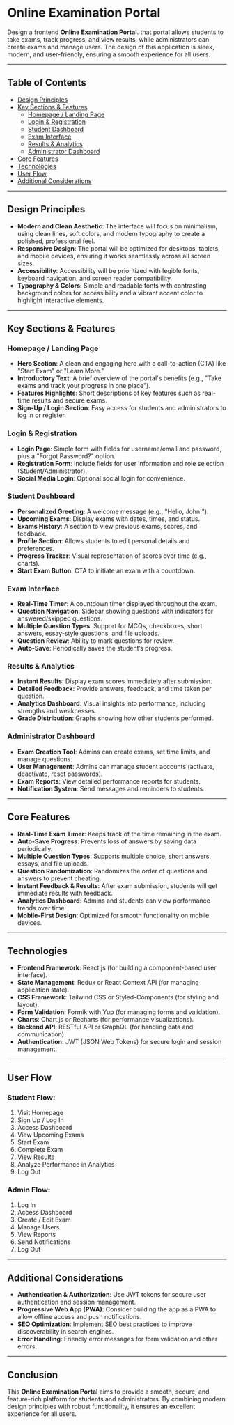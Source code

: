 # Online Examination Portal

Design a frontend **Online Examination Portal**. that portal allows students to take exams, track progress, and view results, while administrators can create exams and manage users. The design of this application is sleek, modern, and user-friendly, ensuring a smooth experience for all users.

---

## Table of Contents
- [Design Principles](#design-principles)
- [Key Sections & Features](#key-sections--features)
  - [Homepage / Landing Page](#homepage--landing-page)
  - [Login & Registration](#login--registration)
  - [Student Dashboard](#student-dashboard)
  - [Exam Interface](#exam-interface)
  - [Results & Analytics](#results--analytics)
  - [Administrator Dashboard](#administrator-dashboard)
- [Core Features](#core-features)
- [Technologies](#technologies)
- [User Flow](#user-flow)
- [Additional Considerations](#additional-considerations)

---

## Design Principles
- **Modern and Clean Aesthetic**: The interface will focus on minimalism, using clean lines, soft colors, and modern typography to create a polished, professional feel.
- **Responsive Design**: The portal will be optimized for desktops, tablets, and mobile devices, ensuring it works seamlessly across all screen sizes.
- **Accessibility**: Accessibility will be prioritized with legible fonts, keyboard navigation, and screen reader compatibility.
- **Typography & Colors**: Simple and readable fonts with contrasting background colors for accessibility and a vibrant accent color to highlight interactive elements.

---

## Key Sections & Features

### Homepage / Landing Page
- **Hero Section**: A clean and engaging hero with a call-to-action (CTA) like "Start Exam" or "Learn More."
- **Introductory Text**: A brief overview of the portal's benefits (e.g., "Take exams and track your progress in one place").
- **Features Highlights**: Short descriptions of key features such as real-time results and secure exams.
- **Sign-Up / Login Section**: Easy access for students and administrators to log in or register.

### Login & Registration
- **Login Page**: Simple form with fields for username/email and password, plus a "Forgot Password?" option.
- **Registration Form**: Include fields for user information and role selection (Student/Administrator).
- **Social Media Login**: Optional social login for convenience.

### Student Dashboard
- **Personalized Greeting**: A welcome message (e.g., "Hello, John!").
- **Upcoming Exams**: Display exams with dates, times, and status.
- **Exams History**: A section to view previous exams, scores, and feedback.
- **Profile Section**: Allows students to edit personal details and preferences.
- **Progress Tracker**: Visual representation of scores over time (e.g., charts).
- **Start Exam Button**: CTA to initiate an exam with a countdown.

### Exam Interface
- **Real-Time Timer**: A countdown timer displayed throughout the exam.
- **Question Navigation**: Sidebar showing questions with indicators for answered/skipped questions.
- **Multiple Question Types**: Support for MCQs, checkboxes, short answers, essay-style questions, and file uploads.
- **Question Review**: Ability to mark questions for review.
- **Auto-Save**: Periodically saves the student’s progress.

### Results & Analytics
- **Instant Results**: Display exam scores immediately after submission.
- **Detailed Feedback**: Provide answers, feedback, and time taken per question.
- **Analytics Dashboard**: Visual insights into performance, including strengths and weaknesses.
- **Grade Distribution**: Graphs showing how other students performed.

### Administrator Dashboard
- **Exam Creation Tool**: Admins can create exams, set time limits, and manage questions.
- **User Management**: Admins can manage student accounts (activate, deactivate, reset passwords).
- **Exam Reports**: View detailed performance reports for students.
- **Notification System**: Send messages and reminders to students.

---

## Core Features
- **Real-Time Exam Timer**: Keeps track of the time remaining in the exam.
- **Auto-Save Progress**: Prevents loss of answers by saving data periodically.
- **Multiple Question Types**: Supports multiple choice, short answers, essays, and file uploads.
- **Question Randomization**: Randomizes the order of questions and answers to prevent cheating.
- **Instant Feedback & Results**: After exam submission, students will get immediate results with feedback.
- **Analytics Dashboard**: Admins and students can view performance trends over time.
- **Mobile-First Design**: Optimized for smooth functionality on mobile devices.

---

## Technologies
- **Frontend Framework**: React.js (for building a component-based user interface).
- **State Management**: Redux or React Context API (for managing application state).
- **CSS Framework**: Tailwind CSS or Styled-Components (for styling and layout).
- **Form Validation**: Formik with Yup (for managing forms and validation).
- **Charts**: Chart.js or Recharts (for performance visualizations).
- **Backend API**: RESTful API or GraphQL (for handling data and communication).
- **Authentication**: JWT (JSON Web Tokens) for secure login and session management.

---

## User Flow

### Student Flow:
1. Visit Homepage
2. Sign Up / Log In
3. Access Dashboard
4. View Upcoming Exams
5. Start Exam
6. Complete Exam
7. View Results
8. Analyze Performance in Analytics
9. Log Out

### Admin Flow:
1. Log In
2. Access Dashboard
3. Create / Edit Exam
4. Manage Users
5. View Reports
6. Send Notifications
7. Log Out

---

## Additional Considerations
- **Authentication & Authorization**: Use JWT tokens for secure user authentication and session management.
- **Progressive Web App (PWA)**: Consider building the app as a PWA to allow offline access and push notifications.
- **SEO Optimization**: Implement SEO best practices to improve discoverability in search engines.
- **Error Handling**: Friendly error messages for form validation and other errors.

---

## Conclusion

This **Online Examination Portal** aims to provide a smooth, secure, and feature-rich platform for students and administrators. By combining modern design principles with robust functionality, it ensures an excellent experience for all users.
